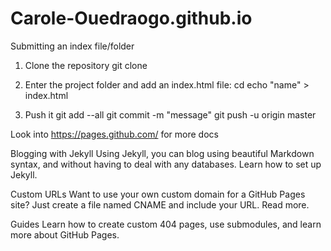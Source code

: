 # Carole-Ouedraogo.github.io

Submitting an index file/folder

1. Clone the repository
git clone <repo url>

2. Enter the project folder and add an index.html file:
cd <folder>
echo "name" > index.html

3. Push it
git add --all
git commit -m "message"
git push -u origin master

Look into https://pages.github.com/ for more docs

Blogging with Jekyll Using Jekyll, you can blog using beautiful Markdown syntax, and without having to deal with any databases. Learn how to set up Jekyll.

Custom URLs Want to use your own custom domain for a GitHub Pages site? Just create a file named CNAME and include your URL. Read more.

Guides Learn how to create custom 404 pages, use submodules, and learn more about GitHub Pages.

